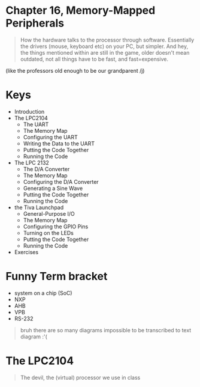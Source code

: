 # Chapter 16, Memory-Mapped Peripherals
> How the hardware talks to the processor through software. Essentially the drivers (mouse, keyboard etc) on your PC, but simpler.
> And hey, the things mentioned within are still in the game, older doesn't mean outdated, not all things have to be fast, and fast=expensive.

(like the professors old enough to be our grandparent /j)

# Keys
- Introduction
- The LPC2104
  - The UART
  - The Memory Map
  - Configuring the UART
  - Writing the Data to the UART
  - Putting the Code Together
  - Running the Code
- The LPC 2132
  - The D/A Converter
  - The Memory Map
  - Configuring the D/A Converter
  - Generating a Sine Wave
  - Putting the Code Together
  - Running the Code
- the Tiva Launchpad
  - General-Purpose I/O
  - The Memory Map
  - Configuring the GPIO Pins
  - Turning on the LEDs
  - Putting the Code Together
  - Running the Code
- Exercises

# Funny Term bracket
- system on a chip (SoC)
- NXP
- AHB
- VPB
- RS-232

> bruh there are so many diagrams impossible to be transcribed to text diagram :'(

# The LPC2104
> The devil, the (virtual) processor we use in class


